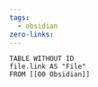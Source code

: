 ```yaml
---
tags:
  - obsidian
zero-links:
---
```

```dataview
TABLE WITHOUT ID
file.link AS "File"
FROM [[00 Obsidian]]
```


